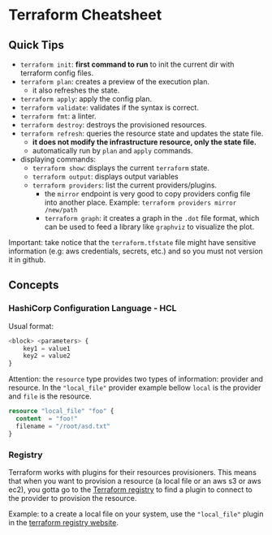 # Terraform Cheatsheet

## Quick Tips

- `terraform init`: **first command to run** to init the current
dir with terraform config files.
- `terraform plan`: creates a preview of the execution plan.
  - it also refreshes the state.
- `terraform apply`: apply the config plan.
- `terraform validate`: validates if the syntax is correct.
- `terraform fmt`: a linter.
- `terraform destroy`: destroys the provisioned resources.
- `terraform refresh`: queries the resource state and updates the state file.
  - **it does not modify the infrastructure resource, only the state file.**
  - automatically run by `plan` and `apply` commands.
- displaying commands:
  - `terraform show`: displays the current `terraform` state.
  - `terraform output`: displays output variables
  - `terraform providers`: list the current providers/plugins.
    - the `mirror` endpoint is very good to copy providers config
    file into another place. Example: `terraform providers mirror /new/path`
    - `terraform graph`: it creates a graph in the `.dot` file format,
    which can be used to feed a library like `graphviz` to visualize the
    plot.

Important: take notice that the `terraform.tfstate` file might have
sensitive information (e.g: aws credentials, secrets, etc.) and so you must
not version it in github.

## Concepts

### HashiCorp Configuration Language - HCL

Usual format:

```terraform
<block> <parameters> {
    key1 = value1
    key2 = value2
}
```

Attention: the `resource` type provides two types of information: provider and resource.
In the `"local_file"` provider example bellow `local` is the provider and
`file` is the resource.

```terraform
resource "local_file" "foo" {
  content  = "foo!"
  filename = "/root/asd.txt"
}
```

### Registry

Terraform works with plugins for their resources provisioners. This means that
when you want to provision a resource (a local file or an aws s3 or aws ec2),
you gotta go to the [Terraform registry](https://registry.terraform.io/) to find
a plugin to connect to the provider to provision the resource.

Example: to a create a local file on your system, use the `"local_file"` plugin
in the [terraform registry website](https://registry.terraform.io/providers/hashicorp/local/latest/docs/resources/file).
